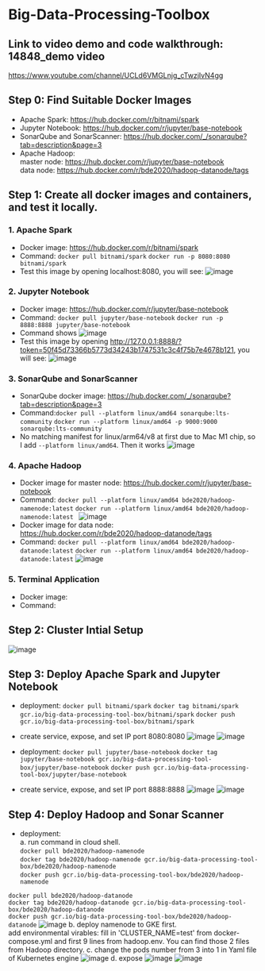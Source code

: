 # Big-Data-Processing-Toolbox
## Link to video demo and code walkthrough: 14848_demo video
https://www.youtube.com/channel/UCLd6VMGLnjg_cTwzjIvN4gg

## Step 0: Find Suitable Docker Images
- Apache Spark: https://hub.docker.com/r/bitnami/spark 
- Jupyter Notebook: https://hub.docker.com/r/jupyter/base-notebook
- SonarQube and SonarScanner: https://hub.docker.com/_/sonarqube?tab=description&page=3
- Apache Hadoop:   
master node: https://hub.docker.com/r/jupyter/base-notebook  
data node: https://hub.docker.com/r/bde2020/hadoop-datanode/tags  

## Step 1: Create all docker images and containers, and test it locally.
### 1. Apache Spark
- Docker image: https://hub.docker.com/r/bitnami/spark
- Command: `docker pull bitnami/spark`
         `docker run -p 8080:8080 bitnami/spark`
- Test this image by opening localhost:8080, you will see: 
![image](https://user-images.githubusercontent.com/89753601/142845071-69034d77-3f12-4979-9ef4-c4751012f18f.png)
### 2. Jupyter Notebook
- Docker image: https://hub.docker.com/r/jupyter/base-notebook
- Command: `docker pull jupyter/base-notebook`
         `docker run -p 8888:8888 jupyter/base-notebook`
- Command shows ![image](https://user-images.githubusercontent.com/89753601/142847107-4668acac-c95d-49f9-a5b0-6316b74c1a69.png)
- Test this image by opening http://127.0.0.1:8888/?token=50f45d73366b5773d34243b1747531c3c4f75b7e4678b121, you will see:
![image](https://user-images.githubusercontent.com/89753601/142847170-a946c55a-c9ba-4127-bbbc-5f6169edfa73.png)
### 3. SonarQube and SonarScanner
- SonarQube docker image: https://hub.docker.com/_/sonarqube?tab=description&page=3
- Command:`docker pull --platform linux/amd64 sonarqube:lts-community`
        `docker run --platform linux/amd64 -p 9000:9000 sonarqube:lts-community `
- No matching manifest for linux/arm64/v8 at first due to Mac M1 chip, so I add `--platform linux/amd64`. Then it works
![image](https://user-images.githubusercontent.com/89753601/142848762-7b97c9e6-fd22-43ec-b3f8-229eb6aa27f9.png)

### 4. Apache Hadoop
- Docker image for master node: https://hub.docker.com/r/jupyter/base-notebook
- Command: `docker pull --platform linux/amd64 bde2020/hadoop-namenode:latest`
           `docker run --platform linux/amd64 bde2020/hadoop-namenode:latest `
![image](https://user-images.githubusercontent.com/89753601/142857301-27522e4e-6ce8-47ac-a0db-6af5ac841135.png)
- Docker image for data node: https://hub.docker.com/r/bde2020/hadoop-datanode/tags
- Command: `docker pull --platform linux/amd64 bde2020/hadoop-datanode:latest`
           `docker run --platform linux/amd64 bde2020/hadoop-datanode:latest`
 ![image](https://user-images.githubusercontent.com/89753601/142858766-5c0b7d44-a12a-48b5-859c-bf54b490f7d3.png)
 
### 5. Terminal Application
- Docker image:
- Command: 
 
 
 ## Step 2: Cluster Intial Setup
 ![image](https://user-images.githubusercontent.com/89753601/143787874-cbf51760-f255-42e5-a1e9-bd92275a9fce.png)

 ## Step 3: Deploy Apache Spark and Jupyter Notebook
 - deployment:
 `docker pull bitnami/spark`
 `docker tag bitnami/spark gcr.io/big-data-processing-tool-box/bitnami/spark`
 `docker push gcr.io/big-data-processing-tool-box/bitnami/spark`
 - create service, expose, and set IP port 8080:8080
 ![image](https://user-images.githubusercontent.com/89753601/143789031-c6c55b79-d378-40a8-bd79-6f8e8e96b1e0.png)
![image](https://user-images.githubusercontent.com/89753601/143791382-e1991a7f-f5dc-490f-a3d8-521b1e81110a.png)

 - deployment:
 `docker pull jupyter/base-notebook`
 `docker tag jupyter/base-notebook gcr.io/big-data-processing-tool-box/jupyter/base-notebook`
 `docker push gcr.io/big-data-processing-tool-box/jupyter/base-notebook`
 - create service, expose, and set IP port 8888:8888
 ![image](https://user-images.githubusercontent.com/89753601/143789133-427f9acb-a1e6-483c-a910-acdf83d998fb.png)
![image](https://user-images.githubusercontent.com/89753601/143791390-70003fac-5209-4d76-a768-d28323944d20.png)
 
 ## Step 4: Deploy Hadoop and Sonar Scanner
 - deployment:  
 a. run command in cloud shell.  
 `docker pull bde2020/hadoop-namenode`  
 `docker tag bde2020/hadoop-namenode gcr.io/big-data-processing-tool-box/bde2020/hadoop-namenode`  
 `docker push gcr.io/big-data-processing-tool-box/bde2020/hadoop-namenode`  
  
 `docker pull bde2020/hadoop-datanode`  
 `docker tag bde2020/hadoop-datanode gcr.io/big-data-processing-tool-box/bde2020/hadoop-datanode`  
 `docker push gcr.io/big-data-processing-tool-box/bde2020/hadoop-datanode`
 ![image](https://user-images.githubusercontent.com/89753601/143793896-b67947a6-4800-4e14-bfaa-fd5fd9ece255.png)
b. deploy namenode to GKE first.  
add environmental virables: fill in 'CLUSTER_NAME=test' from docker-compose.yml and first 9 lines from hadoop.env. You can find those 2 files from Hadoop directory.   c. change the pods number from 3 into 1 in Yaml file of Kubernetes engine
 ![image](https://user-images.githubusercontent.com/89753601/143795402-b3d93d2c-a1db-4c80-866d-39f70f364889.png)
d. expose
 ![image](https://user-images.githubusercontent.com/89753601/143795579-86982859-4791-46f5-ac34-f2cb66af19ba.png)
![image](https://user-images.githubusercontent.com/89753601/143795736-8e85e284-553e-416e-b5d4-4ad552a0c9d3.png)


       



